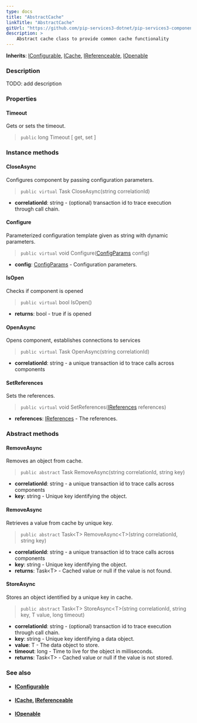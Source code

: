 ```yaml
---
type: docs
title: "AbstractCache"
linkTitle: "AbstractCache"
gitUrl: "https://github.com/pip-services3-dotnet/pip-services3-components-dotnet"
description: >
    Abstract cache class to provide common cache functionality
---
```


**Inherits**: [IConfigurable](../../../commons/config/iconfigurable), [ICache](../icache), [IReferenceable](../../../commons/refer/ireferenceable), [IOpenable](../../../commons/run/iopenable)

### Description

TODO: add description


### Properties

#### Timeout
Gets or sets the timeout.
> `public` long Timeout [ get, set ]


### Instance methods

#### CloseAsync
Configures component by passing configuration parameters.

> `public virtual` Task CloseAsync(string correlationId)

- **correlationId**: string - (optional) transaction id to trace execution through call chain.


#### Configure
Parameterized configuration template given as string with dynamic parameters.

> `public virtual` void Configure([ConfigParams](../../../commons/config/config_params) config)

- **config**: [ConfigParams](../../../commons/config/config_params) - 	Configuration parameters.

#### IsOpen
Checks if component is opened

> `public virtual` bool IsOpen()

- **returns**: bool - true if is opened


#### OpenAsync
Opens component, establishes connections to services

> `public virtual` Task OpenAsync(string correlationId)

- **correlationId**: string - a unique transaction id to trace calls across components

#### SetReferences
Sets the references.

> `public virtual` void SetReferences([IReferences](../../../commons/refer/ireferences) references)

- **references**: [IReferences](../../../commons/refer/ireferences) - The references.


### Abstract methods


#### RemoveAsync
Removes an object from cache.

> `public abstract` Task RemoveAsync(string correlationId, string key)

- **correlationId**: string - a unique transaction id to trace calls across components
- **key**: string - Unique key identifying the object.


#### RemoveAsync
Retrieves a value from cache by unique key.

> `public abstract` Task\<T\> RemoveAsync\<T\>(string correlationId, string key)

- **correlationId**: string - a unique transaction id to trace calls across components
- **key**: string - Unique key identifying the object.
- **returns**: Task\<T\> - Cached value or null if the value is not found.

#### StoreAsync
Stores an object identified by a unique key in cache.

> `public abstract` Task\<T\> StoreAsync\<T\>(string correlationId, string key, T value, long timeout)

- **correlationId**: string - (optional) transaction id to trace execution through call chain.
- **key**: string - Unique key identifying a data object.
- **value**: T - The data object to store.
- **timeout**: long - Time to live for the object in milliseconds.
- **returns**: Task\<T\> - Cached value or null if the value is not stored.



### See also
- #### [IConfigurable](../../../commons/config/iconfigurable)
- #### [ICache](../icache), [IReferenceable](../../../commons/refer/ireferenceable)
- #### [IOpenable](../../../commons/run/iopenable)
